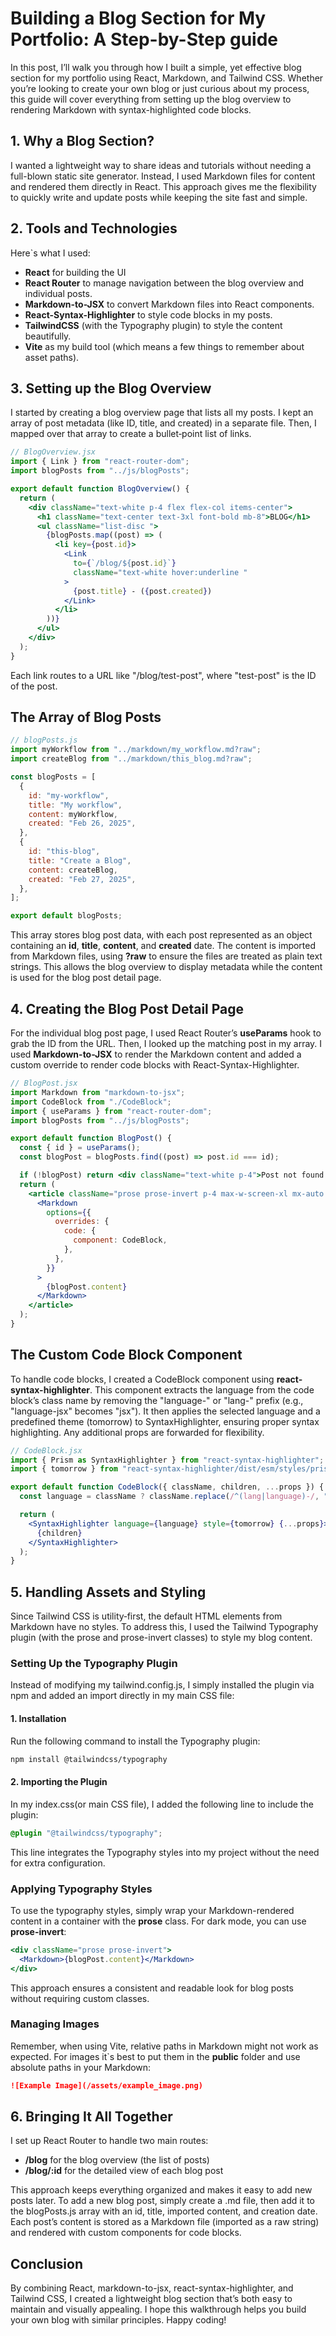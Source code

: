 # Building a Blog Section for My Portfolio: A Step-by-Step guide

In this post, I’ll walk you through how I built a simple, yet effective blog section for my portfolio using React, Markdown, and Tailwind CSS. Whether you’re looking to create your own blog or just curious about my process, this guide will cover everything from setting up the blog overview to rendering Markdown with syntax-highlighted code blocks.

## 1. Why a Blog Section?

I wanted a lightweight way to share ideas and tutorials without needing a full-blown static site generator. Instead, I used Markdown files for content and rendered them directly in React. This approach gives me the flexibility to quickly write and update posts while keeping the site fast and simple.

## 2. Tools and Technologies

Here`s what I used:

- **React** for building the UI
- **React Router** to manage navigation between the blog overview and individual posts.
- **Markdown-to-JSX** to convert Markdown files into React components.
- **React-Syntax-Highlighter** to style code blocks in my posts.
- **TailwindCSS** (with the Typography plugin) to style the content beautifully.
- **Vite** as my build tool (which means a few things to remember about asset paths).

## 3. Setting up the Blog Overview

I started by creating a blog overview page that lists all my posts. I kept an array of post metadata (like ID, title, and created) in a separate file. Then, I mapped over that array to create a bullet‑point list of links.

```jsx
// BlogOverview.jsx
import { Link } from "react-router-dom";
import blogPosts from "../js/blogPosts";

export default function BlogOverview() {
  return (
    <div className="text-white p-4 flex flex-col items-center">
      <h1 className="text-center text-3xl font-bold mb-8">BLOG</h1>
      <ul className="list-disc ">
        {blogPosts.map((post) => (
          <li key={post.id}>
            <Link
              to={`/blog/${post.id}`}
              className="text-white hover:underline "
            >
              {post.title} - ({post.created})
            </Link>
          </li>
        ))}
      </ul>
    </div>
  );
}
```

Each link routes to a URL like "/blog/test-post", where "test-post" is the ID of the post.

## The Array of Blog Posts

```js
// blogPosts.js
import myWorkflow from "../markdown/my_workflow.md?raw";
import createBlog from "../markdown/this_blog.md?raw";

const blogPosts = [
  {
    id: "my-workflow",
    title: "My workflow",
    content: myWorkflow,
    created: "Feb 26, 2025",
  },
  {
    id: "this-blog",
    title: "Create a Blog",
    content: createBlog,
    created: "Feb 27, 2025",
  },
];

export default blogPosts;
```

This array stores blog post data, with each post represented as an object containing an **id**, **title**, **content**, and **created** date. The content is imported from Markdown files, using **?raw** to ensure the files are treated as plain text strings. This allows the blog overview to display metadata while the content is used for the blog post detail page.

## 4. Creating the Blog Post Detail Page

For the individual blog post page, I used React Router’s **useParams** hook to grab the ID from the URL. Then, I looked up the matching post in my array. I used **Markdown-to-JSX** to render the Markdown content and added a custom override to render code blocks with React-Syntax-Highlighter.

```jsx
// BlogPost.jsx
import Markdown from "markdown-to-jsx";
import CodeBlock from "./CodeBlock";
import { useParams } from "react-router-dom";
import blogPosts from "../js/blogPosts";

export default function BlogPost() {
  const { id } = useParams();
  const blogPost = blogPosts.find((post) => post.id === id);

  if (!blogPost) return <div className="text-white p-4">Post not found.</div>;
  return (
    <article className="prose prose-invert p-4 max-w-screen-xl mx-auto ">
      <Markdown
        options={{
          overrides: {
            code: {
              component: CodeBlock,
            },
          },
        }}
      >
        {blogPost.content}
      </Markdown>
    </article>
  );
}
```

## The Custom Code Block Component

To handle code blocks, I created a CodeBlock component using **react-syntax-highlighter**. This component extracts the language from the code block’s class name by removing the "language-" or "lang-" prefix (e.g., "language-jsx" becomes "jsx"). It then applies the selected language and a predefined theme (tomorrow) to SyntaxHighlighter, ensuring proper syntax highlighting. Any additional props are forwarded for flexibility.

```jsx
// CodeBlock.jsx
import { Prism as SyntaxHighlighter } from "react-syntax-highlighter";
import { tomorrow } from "react-syntax-highlighter/dist/esm/styles/prism";

export default function CodeBlock({ className, children, ...props }) {
  const language = className ? className.replace(/^(lang|language)-/, "") : "";

  return (
    <SyntaxHighlighter language={language} style={tomorrow} {...props}>
      {children}
    </SyntaxHighlighter>
  );
}
```

## 5. Handling Assets and Styling

Since Tailwind CSS is utility‑first, the default HTML elements from Markdown have no styles. To address this, I used the Tailwind Typography plugin (with the prose and prose-invert classes) to style my blog content.

### Setting Up the Typography Plugin

Instead of modifying my tailwind.config.js, I simply installed the plugin via npm and added an import directly in my main CSS file:

#### 1. Installation

Run the following command to install the Typography plugin:

```bash
npm install @tailwindcss/typography
```

#### 2. Importing the Plugin

In my index.css(or main CSS file), I added the following line to include the plugin:

```css
@plugin "@tailwindcss/typography";
```

This line integrates the Typography styles into my project without the need for extra configuration.

### Applying Typography Styles

To use the typography styles, simply wrap your Markdown-rendered content in a container with the **prose** class. For dark mode, you can use **prose-invert**:

```jsx
<div className="prose prose-invert">
  <Markdown>{blogPost.content}</Markdown>
</div>
```

This approach ensures a consistent and readable look for blog posts without requiring custom classes.

### Managing Images

Remember, when using Vite, relative paths in Markdown might not work as expected. For images it`s best to put them in the **public** folder and use absolute paths in your Markdown:

```md
![Example Image](/assets/example_image.png)
```

## 6. Bringing It All Together

I set up React Router to handle two main routes:

- **/blog** for the blog overview (the list of posts)
- **/blog/:id** for the detailed view of each blog post

This approach keeps everything organized and makes it easy to add new posts later. To add a new blog post, simply create a .md file, then add it to the blogPosts.js array with an id, title, imported content, and creation date. Each post’s content is stored as a Markdown file (imported as a raw string) and rendered with custom components for code blocks.

## Conclusion

By combining React, markdown-to-jsx, react-syntax-highlighter, and Tailwind CSS, I created a lightweight blog section that’s both easy to maintain and visually appealing. I hope this walkthrough helps you build your own blog with similar principles. Happy coding!
